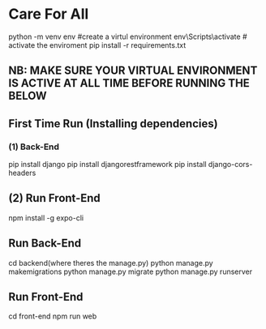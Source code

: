 # Care For All

python -m venv env #create a virtul environment
env\Scripts\activate # activate the enviroment
pip install -r requirements.txt

## NB: MAKE SURE YOUR VIRTUAL ENVIRONMENT IS ACTIVE AT ALL TIME BEFORE RUNNING THE BELOW

## First Time Run (Installing dependencies)

### (1) Back-End

pip install django
pip install djangorestframework
pip install django-cors-headers

## (2) Run Front-End

npm install -g expo-cli

## Run Back-End

cd backend(where theres the manage.py)
python manage.py makemigrations
python manage.py migrate
python manage.py runserver

## Run Front-End

cd front-end
npm run web
